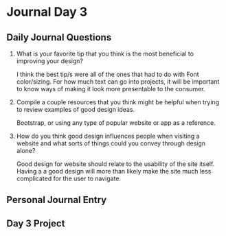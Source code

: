 # Journal Day 3

## Daily Journal Questions

1. What is your favorite tip that you think is the most beneficial to improving your design?

    I think the best tip/s were all of the ones that had to do with Font color/sizing. For how much text can go into projects, it will be important to know ways of making it look more presentable to the consumer.

2. Compile a couple resources that you think might be helpful when trying to review examples of good design ideas.

    Bootstrap, or using any type of popular website or app as a reference.

3. How do you think good design influences people when visiting a website and what sorts of things could you convey through design alone?

    Good design for website should relate to the usability of the site itself. Having a a good design will more than likely make the site much less complicated for the user to navigate.

## Personal Journal Entry



## Day 3 Project

